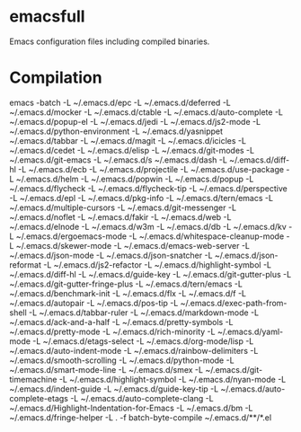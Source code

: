 emacsfull
=========

Emacs configuration files including compiled binaries.

Compilation
===========

emacs -batch -L ~/.emacs.d/epc -L ~/.emacs.d/deferred -L ~/.emacs.d/mocker -L ~/.emacs.d/ctable -L ~/.emacs.d/auto-complete -L ~/.emacs.d/popup-el -L ~/.emacs.d/jedi -L ~/.emacs.d/js2-mode -L ~/.emacs.d/python-environment -L ~/.emacs.d/yasnippet ~/.emacs.d/tabbar -L ~/.emacs.d/magit -L ~/.emacs.d/icicles -L ~/.emacs.d/cedet -L ~/.emacs.d/elisp -L ~/.emacs.d/git-modes -L ~/.emacs.d/git-emacs -L ~/.emacs.d/s ~/.emacs.d/dash -L ~/.emacs.d/diff-hl -L ~/.emacs.d/ecb -L ~/.emacs.d/projectile -L ~/.emacs.d/use-package -L ~/.emacs.d/helm -L ~/.emacs.d/popwin -L ~/.emacs.d/popup -L ~/.emacs.d/flycheck -L ~/.emacs.d/flycheck-tip -L ~/.emacs.d/perspective -L ~/.emacs.d/epl -L ~/.emacs.d/pkg-info -L ~/.emacs.d/tern/emacs -L ~/.emacs.d/multiple-cursors -L ~/.emacs.d/git-messenger -L ~/.emacs.d/noflet -L ~/.emacs.d/fakir -L ~/.emacs.d/web -L ~/.emacs.d/elnode -L ~/.emacs.d/w3m -L ~/.emacs.d/db -L ~/.emacs.d/kv -L ~/.emacs.d/ergoemacs-mode -L ~/.emacs.d/whitespace-cleanup-mode -L ~/.emacs.d/skewer-mode -L ~/.emacs.d/emacs-web-server -L ~/.emacs.d/json-mode -L ~/.emacs.d/json-snatcher -L ~/.emacs.d/json-reformat -L ~/.emacs.d/js2-refactor -L ~/.emacs.d/highlight-symbol -L ~/.emacs.d/diff-hl -L ~/.emacs.d/guide-key -L ~/.emacs.d/git-gutter-plus -L ~/.emacs.d/git-gutter-fringe-plus -L ~/.emacs.d/tern/emacs -L ~/.emacs.d/benchmark-init -L ~/.emacs.d/flx -L ~/.emacs.d/f -L ~/.emacs.d/autopair -L ~/.emacs.d/pos-tip -L ~/.emacs.d/exec-path-from-shell -L ~/.emacs.d/tabbar-ruler -L ~/.emacs.d/markdown-mode -L ~/.emacs.d/ack-and-a-half -L ~/.emacs.d/pretty-symbols -L ~/.emacs.d/pretty-mode -L ~/.emacs.d/rich-minority -L ~/.emacs.d/yaml-mode -L ~/.emacs.d/etags-select -L ~/.emacs.d/org-mode/lisp -L ~/.emacs.d/auto-indent-mode -L ~/.emacs.d/rainbow-delimiters -L ~/.emacs.d/smooth-scrolling -L ~/.emacs.d/python-mode -L ~/.emacs.d/smart-mode-line -L ~/.emacs.d/smex -L ~/.emacs.d/git-timemachine -L ~/.emacs.d/highlight-symbol -L ~/.emacs.d/nyan-mode -L ~/.emacs.d/indent-guide -L ~/.emacs.d/guide-key-tip -L ~/.emacs.d/auto-complete-etags -L ~/.emacs.d/auto-complete-clang -L ~/.emacs.d/Highlight-Indentation-for-Emacs -L ~/.emacs.d/bm -L ~/.emacs.d/fringe-helper -L . -f batch-byte-compile ~/.emacs.d/**/*.el

